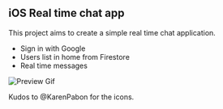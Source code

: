 ## iOS Real time chat app

This project aims to create a simple real time chat application.

- Sign in with Google
- Users list in home from Firestore
- Real time messages 

![Preview Gif](ReadmeImages/preview.gif)

Kudos to @KarenPabon for the icons.

